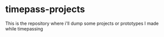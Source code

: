 # timepass-projects
This is the repository where i'll dump some projects or prototypes I made while timepassing

